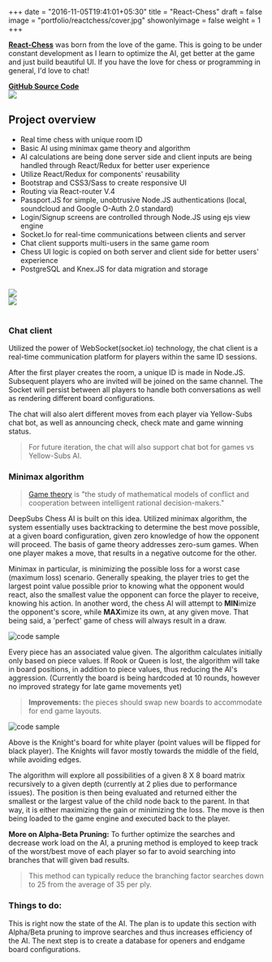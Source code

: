 +++
date = "2016-11-05T19:41:01+05:30"
title = "React-Chess"
draft = false
image = "portfolio/reactchess/cover.jpg"
showonlyimage = false
weight = 1
+++

<p>
<a href="https://deep-subs.herokuapp.com/" target="_blank"><strong>React-Chess</strong></a> was born from the love of the game. This is going to be under constant development as I learn to optimize the AI, get better at the game and just build beautiful UI. If you have the love for chess or programming in general, I'd love to chat!
</p>

<!--more-->

<div><a href="https://github.com/Phongtlam/DeepSubs" target="_blank"><strong>GitHub Source Code</strong></a></div>
<div><a href="https://deep-subs.herokuapp.com/" target="_blank"><img src="/myjourney/portfolio/reactchess/welcome.jpg"></a></div>

## Project overview

- Real time chess with unique room ID
- Basic AI using minimax game theory and algorithm
- AI calculations are being done server side and client inputs are being handled through React/Redux for better user experience
- Utilize React/Redux for components' reusability
- Bootstrap and CSS3/Sass to create responsive UI
- Routing via React-router V.4
- Passport.JS for simple, unobtrusive Node.JS authentications (local, soundcloud and Google O-Auth 2.0 standard)
- Login/Signup screens are controlled through Node.JS using ejs view engine
- Socket.Io for real-time communications between clients and server
- Chat client supports multi-users in the same game room
- Chess UI logic is copied on both server and client side for better users' experience
- PostgreSQL and Knex.JS for data migration and storage

<br>

<div class="reactchess"><img src="/myjourney/portfolio/reactchess/techstack.jpg"></div>
<div class="reactchess"><img src="/myjourney/portfolio/reactchess/thumb.jpg"></div>

<br>

### Chat client

Utilized the power of WebSocket(socket.io) technology, the chat client is a real-time communication platform for players within the same ID sessions.

After the first player creates the room, a unique ID is made in Node.JS. Subsequent players who are invited will be joined on the same channel. The Socket will persist between all players to handle both conversations as well as rendering different board configurations.

The chat will also alert different moves from each player via Yellow-Subs chat bot, as well as announcing check, check mate and game winning status.

> For future iteration, the chat will also support chat bot for games vs Yellow-Subs AI.

### Minimax algorithm

> [Game theory](https://en.wikipedia.org/wiki/Game_theory) is "the study of mathematical models of conflict and cooperation between intelligent rational decision-makers."

DeepSubs Chess AI is built on this idea. Utilized minimax algorithm, the system essentially uses backtracking to determine the best move possible, at a given board configuration, given zero knowledge of how the opponent will proceed. The basis of game theory addresses zero-sum games. When one player makes a move, that results in a negative outcome for the other.

Minimax in particular, is minimizing the possible loss for a worst case (maximum loss) scenario. Generally speaking, the player tries to get the largest point value possible prior to knowing what the opponent would react, also the smallest value the opponent can force the player to receive, knowing his action. In another word, the chess AI will attempt to **MIN**imize the opponent's score, while **MAX**imize its own, at any given move. That being said, a 'perfect' game of chess will always result in a draw.

![code sample](codesample2.png)

Every piece has an associated value given. The algorithm calculates initially only based on piece values. If Rook or Queen is lost, the algorithm will take in board positions, in addition to piece values, thus reducing the AI's aggression. (Currently the board is being hardcoded at 10 rounds, however no improved strategy for late game movements yet)

> **Improvements:** the pieces should swap new boards to accommodate for end game layouts.

![code sample](codesample1.png)

Above is the Knight's board for white player (point values will be flipped for black player). The Knights will favor mostly towards the middle of the field, while avoiding edges.

The algorithm will explore all possibilities of a given 8 X 8 board matrix recursively to a given depth (currently at 2 plies due to performance issues). The position is then being evaluated and returned either the smallest or the largest value of the child node back to the parent. In that way, it is either maximizing the gain or minimizing the loss. The move is then being loaded to the game engine and executed back to the player.

**More on Alpha-Beta Pruning:**
To further optimize the searches and decrease work load on the AI, a pruning method is employed to keep track of the worst/best move of each player so far to avoid searching into branches that will given bad results.

> This method can typically reduce the branching factor searches down to 25 from the average of 35 per ply.

### Things to do:
This is right now the state of the AI. The plan is to update this section with Alpha/Beta pruning to improve searches and thus increases efficiency of the AI. The next step is to create a database for openers and endgame board configurations.
